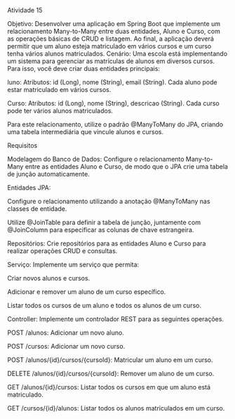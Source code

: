 Atividade 15

Objetivo: Desenvolver uma aplicação em Spring Boot que implemente um relacionamento Many-to-Many entre duas entidades, Aluno e Curso, com as operações básicas de CRUD e listagem.
Ao final, a aplicação deverá permitir que um aluno esteja matriculado em vários cursos e um curso tenha vários alunos matriculados.
Cenário: Uma escola está implementando um sistema para gerenciar as matrículas de alunos em diversos cursos. Para isso, você deve criar duas entidades principais:

luno:
        Atributos: id (Long), nome (String), email (String).
        Cada aluno pode estar matriculado em vários cursos.
        
Curso:
        Atributos: id (Long), nome (String), descricao (String).
        Cada curso pode ter vários alunos matriculados.
        
Para este relacionamento, utilize o padrão @ManyToMany do JPA, criando uma tabela intermediária que vincule alunos e cursos.

Requisitos

Modelagem do Banco de Dados: Configure o relacionamento Many-to-Many entre as entidades Aluno e Curso, de modo que o JPA crie uma tabela de junção automaticamente.

Entidades JPA:

Configure o relacionamento utilizando a anotação @ManyToMany nas classes de entidade.

Utilize @JoinTable para definir a tabela de junção, juntamente com @JoinColumn para especificar as colunas de chave estrangeira.

Repositórios: Crie repositórios para as entidades Aluno e Curso para realizar operações CRUD e consultas.

Serviço: Implemente um serviço que permita:

Criar novos alunos e cursos.

Adicionar e remover um aluno de um curso específico.

Listar todos os cursos de um aluno e todos os alunos de um curso.

Controller: Implemente um controlador REST para as seguintes operações.

POST /alunos: Adicionar um novo aluno.

POST /cursos: Adicionar um novo curso.

POST /alunos/{id}/cursos/{cursoId}: Matricular um aluno em um curso.

DELETE /alunos/{id}/cursos/{cursoId}: Remover um aluno de um curso.

GET /alunos/{id}/cursos: Listar todos os cursos em que um aluno está matriculado.

GET /cursos/{id}/alunos: Listar todos os alunos matriculados em um curso.
